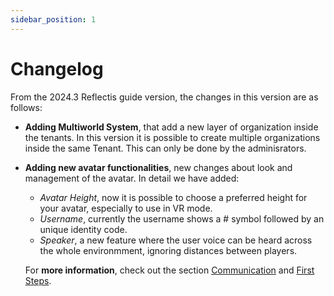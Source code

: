 ```yaml
---
sidebar_position: 1
---
```


# Changelog

From the 2024.3 Reflectis guide version, the changes in this version are as follows:

- **Adding Multiworld System**, that add a new layer of organization inside the tenants.
In this version it is possible to create multiple organizations inside the same Tenant. This can only be done by the adminisrators.


- **Adding new avatar functionalities**, new changes about look and management of the avatar.
	In detail we have added:
	- *Avatar Height*, now it is possible to choose a preferred height for your avatar, especially to use in VR mode.
	- *Username*, currently the username shows a # symbol followed by an unique identity code.
	- *Speaker*, a new feature where the user voice can be heard across the whole environmment, ignoring distances between players.
	
	For **more information**, check out the section [Communication](3dworld/interactions/communication) and [First Steps](gettingstarted/firststeps).
	
